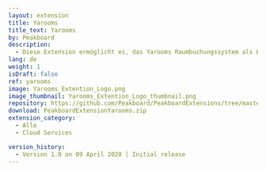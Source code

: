 ```yaml
---
layout: extension
title: Yarooms
title_text: Yarooms
by: Peakboard
description: 
  - Diese Extension ermöglicht es, das Yarooms Raumbuchungssystem als Datenquelle in Peakboard anzubinden. So kannst du Daten über die Buchung der angelegten Räume auslesen und beispielsweise ein Dashboard erstellen, das die Belegung eines bestimmten Raumes anzeigt.
lang: de
weight: 1
isDraft: false
ref: yarooms
image: Yarooms_Extention_Logo.png
image_thumbnail: Yarooms_Extention_Logo_thumbnail.png
repository: https://github.com/Peakboard/PeakboardExtensions/tree/master/Yarooms
download: PeakboardExtensionYarooms.zip
extension_category:
  - Alle
  - Cloud Services

version_history:
  - Version 1.0 on 09 April 2020 | Initial release
---
```

